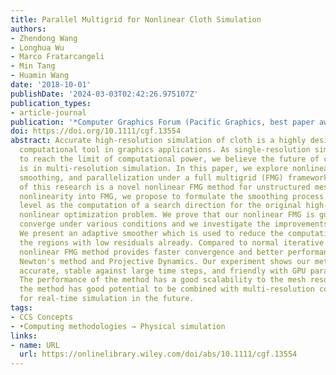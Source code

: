 ```yaml
---
title: Parallel Multigrid for Nonlinear Cloth Simulation
authors:
- Zhendong Wang
- Longhua Wu
- Marco Fratarcangeli
- Min Tang
- Huamin Wang
date: '2018-10-01'
publishDate: '2024-03-03T02:42:26.975107Z'
publication_types:
- article-journal
publication: '*Computer Graphics Forum (Pacific Graphics, best paper award)*'
doi: https://doi.org/10.1111/cgf.13554
abstract: Accurate high-resolution simulation of cloth is a highly desired
  computational tool in graphics applications. As single-resolution simulation starts
  to reach the limit of computational power, we believe the future of cloth simulation
  is in multi-resolution simulation. In this paper, we explore nonlinearity, adaptive
  smoothing, and parallelization under a full multigrid (FMG) framework. The foundation
  of this research is a novel nonlinear FMG method for unstructured meshes. To introduce
  nonlinearity into FMG, we propose to formulate the smoothing process at each resolution
  level as the computation of a search direction for the original high-resolution
  nonlinear optimization problem. We prove that our nonlinear FMG is guaranteed to
  converge under various conditions and we investigate the improvements to its performance.
  We present an adaptive smoother which is used to reduce the computational cost in
  the regions with low residuals already. Compared to normal iterative solvers, our
  nonlinear FMG method provides faster convergence and better performance for both
  Newton's method and Projective Dynamics. Our experiment shows our method is efficient,
  accurate, stable against large time steps, and friendly with GPU parallelization.
  The performance of the method has a good scalability to the mesh resolution, and
  the method has good potential to be combined with multi-resolution collision handling
  for real-time simulation in the future.
tags:
- CCS Concepts
- •Computing methodologies → Physical simulation
links:
- name: URL
  url: https://onlinelibrary.wiley.com/doi/abs/10.1111/cgf.13554
---
```

